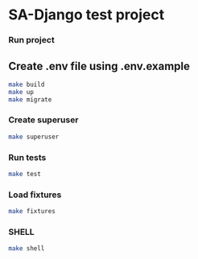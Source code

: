 # SA-Django test project

### Run project
## Create .env file using .env.example
```bash
make build
make up
make migrate
```
### Create superuser
```bash
make superuser
```
### Run tests
```bash
make test
```
### Load fixtures
```bash
make fixtures
```
### SHELL
```bash
make shell
```


